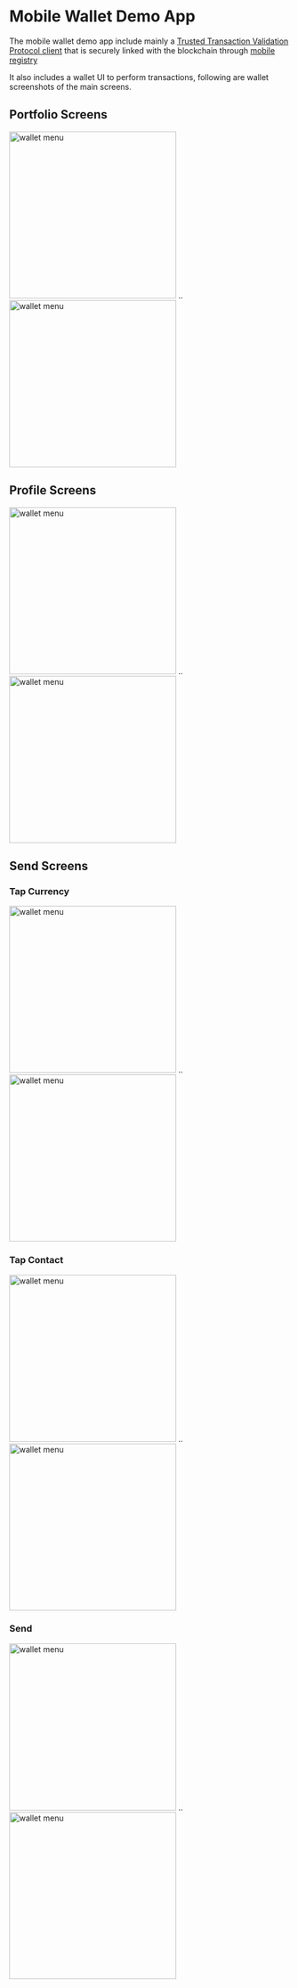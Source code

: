 # Mobile Wallet Demo App


The mobile wallet demo app include mainly a [Trusted Transaction Validation Protocol client](./TTVP_client.md) that is securely linked with the blockchain through [mobile registry](./Mobile_Registry.md)


It also includes a wallet UI to perform transactions,
following are wallet screenshots of the main screens.

## Portfolio Screens

<img src="./fig/Wallet_Menu_Black_Border.png" alt="wallet menu" width="300"/>
..
<img src="./fig/Wallet_Menu_White_Border.png" alt="wallet menu"  width="300"/>


## Profile Screens

<img src="./fig/Wallet_Profile_Black_Border.png" alt="wallet menu" width="300"/>
..
<img src="./fig/Wallet_Profile_White_Border.png" alt="wallet menu"  width="300"/>

## Send Screens

### Tap Currency
<img src="./fig/Wallet_Send_Tap_Black_Border.png" alt="wallet menu" width="300"/>
..
<img src="./fig/Wallet_Send_Tap_White_Border.png" alt="wallet menu"  width="300"/>

### Tap Contact

<img src="./fig/Wallet_Send_Tap_Contact_Black_Border.png" alt="wallet menu" width="300"/>
..
<img src="./fig/Wallet_Send_Tap_Contact_White_Border.png" alt="wallet menu"  width="300"/>

### Send
<img src="./fig/Wallet_Send_Black_Border.png" alt="wallet menu" width="300"/>
..
<img src="./fig/Wallet_Send_White_Border.png" alt="wallet menu"  width="300"/>

